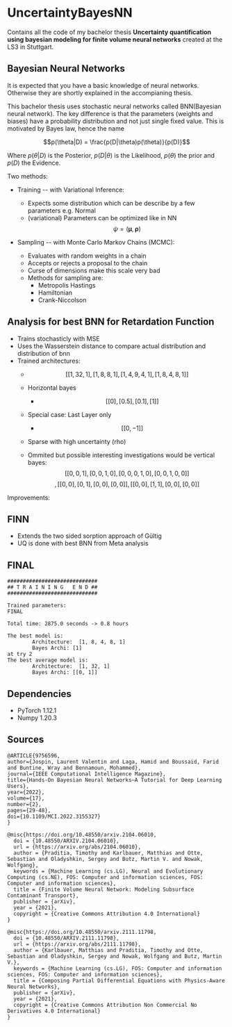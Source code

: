 # UncertaintyBayesNN
Contains all the code of my bachelor thesis **Uncertainty quantification using bayesian modeling for finite volume neural networks** created at the LS3 in Stuttgart.



## Bayesian Neural Networks

It is expected that you have a basic knowledge of neural networks. Otherwise they are shortly explained in the accompianing thesis.

This bachelor thesis uses stochastic neural networks called BNN(Bayesian neural network). The key difference is that the parameters (weights and biases) have a probability distribution and not just single fixed value. This is motivated by Bayes law, hence the name

$$p(\theta|D) = \frac{p(D|\theta)p(\theta)}{p(D)}$$

Where $p(\theta|D)$ is the Posterior, $p(D|\theta)$ is the Likelihood, $p(\theta)$ the prior and $p(D)$ the Evidence.


Two methods:

- Training -- with Variational Inference:
     * Expects some distribution which can be describe by a few parameters e.g. Normal
     * (variational) Parameters can be optimized like in NN
     $$\psi = (\mathbf{\mu}, \mathbf{\rho})$$


- Sampling -- with Monte Carlo Markov Chains (MCMC):
     * Evaluates with random weights in a chain
     * Accepts or rejects a proposal to the chain
     * Curse of dimensions make this scale very bad
     * Methods for sampling are:
         * Metropolis Hastings
         * Hamiltonian
         * Crank-Niccolson



## Analysis for best BNN for Retardation Function

* Trains stochasticly with MSE
* Uses the Wasserstein distance to compare actual distribution and distribution of bnn
* Trained architectures:
    *  $$[[1, 32, 1],[1, 8, 8, 1],[1, 4, 9, 4, 1],[1, 8, 4, 8, 1]]$$
    * Horizontal bayes
      * $$[[0], [0.5], [0.1], [1]]$$
    
    * Special case: Last Layer only
        * $$[[0,-1]]$$
    * Sparse with high uncertainty (rho)
    
    * Ommited but possible interesting investigations would be vertical bayes:
     $$[[0, 0, 1],[0, 0, 1, 0],[0, 0, 0, 1, 0],[0, 0, 1, 0, 0]]$$
     $$,[[0,0],[0,1],[0,0],[0,0]], [[0,0],[1,1],[0,0],[0,0]]$$

Improvements:




## FINN

* Extends the two sided sorption approach of Gültig
* UQ is done with best BNN from Meta analysis

## FINAL

    #############################
    ## T R A I N I N G   E N D ##
    #############################

    Trained parameters:
    FINAL

    Total time: 2875.0 seconds -> 0.8 hours

    The best model is:
            Architecture:  [1, 8, 4, 8, 1]
            Bayes Archi: [1]
    at try 2
    The best average model is:
            Architecture:  [1, 32, 1]
            Bayes Archi: [[0, 1]]


## Dependencies

- PyTorch 1.12.1
- Numpy 1.20.3

## Sources
```
@ARTICLE{9756596,
author={Jospin, Laurent Valentin and Laga, Hamid and Boussaid, Farid and Buntine, Wray and Bennamoun, Mohammed},
journal={IEEE Computational Intelligence Magazine}, 
title={Hands-On Bayesian Neural Networks—A Tutorial for Deep Learning Users}, 
year={2022},
volume={17},
number={2},
pages={29-48},
doi={10.1109/MCI.2022.3155327}
}

@misc{https://doi.org/10.48550/arxiv.2104.06010,
  doi = {10.48550/ARXIV.2104.06010},
  url = {https://arxiv.org/abs/2104.06010},
  author = {Praditia, Timothy and Karlbauer, Matthias and Otte, Sebastian and Oladyshkin, Sergey and Butz, Martin V. and Nowak, Wolfgang},
  keywords = {Machine Learning (cs.LG), Neural and Evolutionary Computing (cs.NE), FOS: Computer and information sciences, FOS: Computer and information sciences},
  title = {Finite Volume Neural Network: Modeling Subsurface Contaminant Transport},
  publisher = {arXiv},
  year = {2021},
  copyright = {Creative Commons Attribution 4.0 International}
}

@misc{https://doi.org/10.48550/arxiv.2111.11798,
  doi = {10.48550/ARXIV.2111.11798},
  url = {https://arxiv.org/abs/2111.11798},
  author = {Karlbauer, Matthias and Praditia, Timothy and Otte, Sebastian and Oladyshkin, Sergey and Nowak, Wolfgang and Butz, Martin V.},
  keywords = {Machine Learning (cs.LG), FOS: Computer and information sciences, FOS: Computer and information sciences},
  title = {Composing Partial Differential Equations with Physics-Aware Neural Networks},
  publisher = {arXiv},
  year = {2021},
  copyright = {Creative Commons Attribution Non Commercial No Derivatives 4.0 International}
}
```
